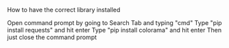 How to have the correct library installed

Open command prompt by going to Search Tab and typing "cmd"
Type "pip install requests" and hit enter
Type "pip install colorama" and hit enter
Then just close the command prompt
